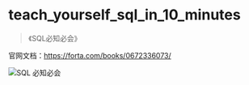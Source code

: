 # teach_yourself_sql_in_10_minutes
> 《SQL必知必会》

官网文档：https://forta.com/books/0672336073/

![SQL 必知必会](./images/SQL_v1.0.0.png)

